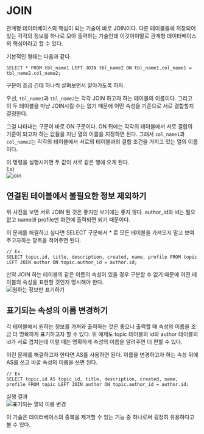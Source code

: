 # JOIN  
  
관계형 데이터베이스의 핵심이 되는 기술이 바로 JOIN이다. 다른 테이블들에 저장되어 있는 각각의 정보를 하나로 모아 출력하는 기술인데 이것이야말로 관계형 데이터베이스의 핵심이라고 할 수 있다.  
  
기본적인 형태는 다음과 같다.  
  
	SELECT * FROM tbl_name1 LEFT JOIN tbl_name2 ON tbl_name1.col_name1 = tbl_name2.col_name2;
  
구문이 조금 긴데 하나씩 살펴보면서 알아가도록 하자.  
  
우선, `tbl_name1`과 `tbl_name2`는 각각 JOIN 하고자 하는 테이블의 이름이다. 그리고 이 두 테이블을 마냥 JOIN시킬 수는 없기 때문에 어떤 속성을 기준으로 서로 결합할지 결정한다.  
  
그걸 나타내는 구문이 바로 ON 구문이다. ON 뒤에는 각각의 테이블에서 서로 결합의 기준이 되고자 하는 값들을 지닌 열의 이름을 지정하면 된다. 그래서 `col_name1`과 `col_name2`는 각각의 테이블에서 서로의 테이블과의 결합 조건을 가지고 있는 열의 이름이다.  
  
이 명령을 실행시키면 두 값이 서로 같은 행에 오게 된다.  
Ex)  
![join](https://user-images.githubusercontent.com/51042546/81514141-52028480-9368-11ea-9cc0-22c68e93886e.png)  
  
## 연결된 테이블에서 불필요한 정보 제외하기
  
위 사진을 보면 서로 JOIN 된 것은 좋지만 보기에는 좋지 않다. author_id와 id는 필요없고 name과 profile만 화면에 출력되면 되기 때문이다.  
  
이 문제를 해결하고 싶다면 SELECT 구문에서 * 로 모든 테이블을 가져오지 말고 보여주고자하는 항목을 적어주면 된다.  
  
	// Ex
	SELECT topic.id, title, description, created, name, profile FROM topic LEFT JOIN author ON topic.author_id = author.id;
  
만약 JOIN 하는 테이블의 같은 이름의 속성이 있을 경우 구분할 수 없기 때문에 어떤 테이블의 속성을 표현할 것인지 명시해야 한다.  
![원하는 정보만 표기하기](https://user-images.githubusercontent.com/51042546/81514944-adcf0c80-936c-11ea-8090-c8a304b69e0f.png)  
  
## 표기되는 속성의 이름 변경하기
  
각 테이블에서 원하는 정보를 가져와 출력하는 것은 좋으나 출력할 때 속성의 이름을 조금 더 명확하게 표기하고자 할 수 있다. 위 예제도 topic 테이블의 id와 author 테이블의 id가 서로 겹치는데 이럴 때는 명확하게 속성의 이름을 알려주면 더 편할 수 있다.  
  
이런 문제를 해결하고자 한다면 AS를 사용하면 된다. 이름을 변경하고자 하는 속성 뒤에 AS를 쓰고 바꿀 속성의 이름을 쓰면 된다.  
  
	// Ex
	SELECT topic.id AS topic_id, title, description, created, name, profile FROM topic LEFT JOIN author ON topic.author_id = author.id;
  
실행 결과  
![표기되는 열의 이름 변경](https://user-images.githubusercontent.com/51042546/81515048-364dad00-936d-11ea-9240-892a040d4b55.png)  
  
이 기술은 데이터베이스의 중복을 제거할 수 있는 기능 중 하나로써 굉장히 유용하다고 볼 수 있다.  
